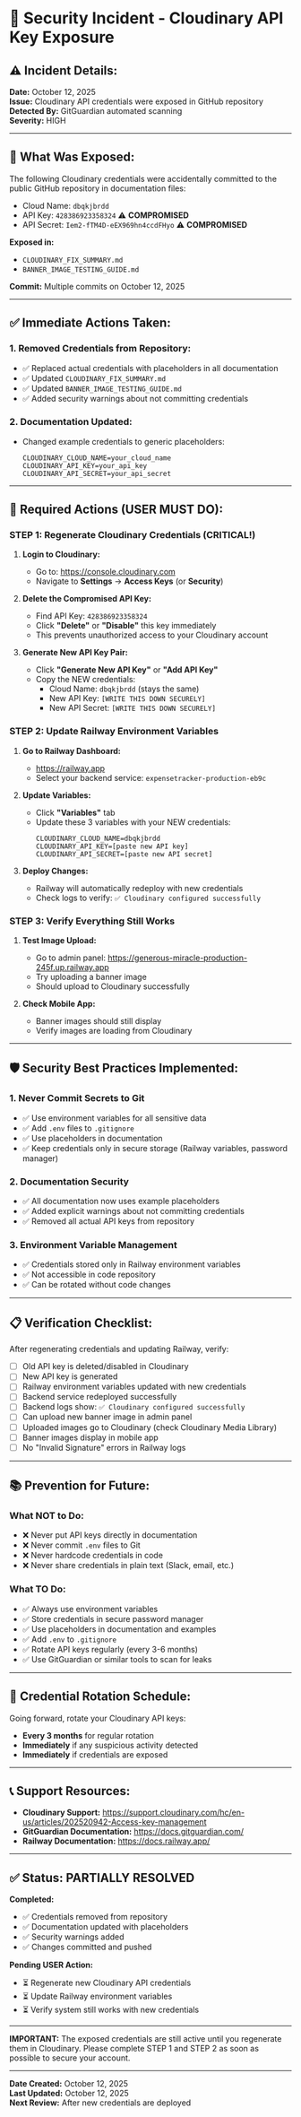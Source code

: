 # 🔐 Security Incident - Cloudinary API Key Exposure

## ⚠️ **Incident Details:**

**Date:** October 12, 2025  
**Issue:** Cloudinary API credentials were exposed in GitHub repository  
**Detected By:** GitGuardian automated scanning  
**Severity:** HIGH  

---

## 🚨 **What Was Exposed:**

The following Cloudinary credentials were accidentally committed to the public GitHub repository in documentation files:

- Cloud Name: `dbqkjbrdd`
- API Key: `428386923358324` ⚠️ **COMPROMISED**
- API Secret: `Iem2-fTM4D-eEX969hn4ccdFHyo` ⚠️ **COMPROMISED**

**Exposed in:**
- `CLOUDINARY_FIX_SUMMARY.md`
- `BANNER_IMAGE_TESTING_GUIDE.md`

**Commit:** Multiple commits on October 12, 2025

---

## ✅ **Immediate Actions Taken:**

### 1. **Removed Credentials from Repository:**
   - ✅ Replaced actual credentials with placeholders in all documentation
   - ✅ Updated `CLOUDINARY_FIX_SUMMARY.md`
   - ✅ Updated `BANNER_IMAGE_TESTING_GUIDE.md`
   - ✅ Added security warnings about not committing credentials

### 2. **Documentation Updated:**
   - Changed example credentials to generic placeholders:
     ```env
     CLOUDINARY_CLOUD_NAME=your_cloud_name
     CLOUDINARY_API_KEY=your_api_key
     CLOUDINARY_API_SECRET=your_api_secret
     ```

---

## 🔧 **Required Actions (USER MUST DO):**

### **STEP 1: Regenerate Cloudinary Credentials (CRITICAL!)**

1. **Login to Cloudinary:**
   - Go to: https://console.cloudinary.com
   - Navigate to **Settings** → **Access Keys** (or **Security**)

2. **Delete the Compromised API Key:**
   - Find API Key: `428386923358324`
   - Click **"Delete"** or **"Disable"** this key immediately
   - This prevents unauthorized access to your Cloudinary account

3. **Generate New API Key Pair:**
   - Click **"Generate New API Key"** or **"Add API Key"**
   - Copy the NEW credentials:
     - Cloud Name: `dbqkjbrdd` (stays the same)
     - New API Key: `[WRITE THIS DOWN SECURELY]`
     - New API Secret: `[WRITE THIS DOWN SECURELY]`

### **STEP 2: Update Railway Environment Variables**

1. **Go to Railway Dashboard:**
   - https://railway.app
   - Select your backend service: `expensetracker-production-eb9c`

2. **Update Variables:**
   - Click **"Variables"** tab
   - Update these 3 variables with your NEW credentials:
     ```
     CLOUDINARY_CLOUD_NAME=dbqkjbrdd
     CLOUDINARY_API_KEY=[paste new API key]
     CLOUDINARY_API_SECRET=[paste new API secret]
     ```

3. **Deploy Changes:**
   - Railway will automatically redeploy with new credentials
   - Check logs to verify: `✅ Cloudinary configured successfully`

### **STEP 3: Verify Everything Still Works**

1. **Test Image Upload:**
   - Go to admin panel: https://generous-miracle-production-245f.up.railway.app
   - Try uploading a banner image
   - Should upload to Cloudinary successfully

2. **Check Mobile App:**
   - Banner images should still display
   - Verify images are loading from Cloudinary

---

## 🛡️ **Security Best Practices Implemented:**

### **1. Never Commit Secrets to Git**
   - ✅ Use environment variables for all sensitive data
   - ✅ Add `.env` files to `.gitignore`
   - ✅ Use placeholders in documentation
   - ✅ Keep credentials only in secure storage (Railway variables, password manager)

### **2. Documentation Security**
   - ✅ All documentation now uses example placeholders
   - ✅ Added explicit warnings about not committing credentials
   - ✅ Removed all actual API keys from repository

### **3. Environment Variable Management**
   - ✅ Credentials stored only in Railway environment variables
   - ✅ Not accessible in code repository
   - ✅ Can be rotated without code changes

---

## 📋 **Verification Checklist:**

After regenerating credentials and updating Railway, verify:

- [ ] Old API key is deleted/disabled in Cloudinary
- [ ] New API key is generated
- [ ] Railway environment variables updated with new credentials
- [ ] Backend service redeployed successfully
- [ ] Backend logs show: `✅ Cloudinary configured successfully`
- [ ] Can upload new banner image in admin panel
- [ ] Uploaded images go to Cloudinary (check Cloudinary Media Library)
- [ ] Banner images display in mobile app
- [ ] No "Invalid Signature" errors in Railway logs

---

## 📚 **Prevention for Future:**

### **What NOT to Do:**
- ❌ Never put API keys directly in documentation
- ❌ Never commit `.env` files to Git
- ❌ Never hardcode credentials in code
- ❌ Never share credentials in plain text (Slack, email, etc.)

### **What TO Do:**
- ✅ Always use environment variables
- ✅ Store credentials in secure password manager
- ✅ Use placeholders in documentation and examples
- ✅ Add `.env` to `.gitignore`
- ✅ Rotate API keys regularly (every 3-6 months)
- ✅ Use GitGuardian or similar tools to scan for leaks

---

## 🔄 **Credential Rotation Schedule:**

Going forward, rotate your Cloudinary API keys:
- **Every 3 months** for regular rotation
- **Immediately** if any suspicious activity detected
- **Immediately** if credentials are exposed

---

## 📞 **Support Resources:**

- **Cloudinary Support:** https://support.cloudinary.com/hc/en-us/articles/202520942-Access-key-management
- **GitGuardian Documentation:** https://docs.gitguardian.com/
- **Railway Documentation:** https://docs.railway.app/

---

## ✅ **Status: PARTIALLY RESOLVED**

**Completed:**
- ✅ Credentials removed from repository
- ✅ Documentation updated with placeholders
- ✅ Security warnings added
- ✅ Changes committed and pushed

**Pending USER Action:**
- ⏳ Regenerate new Cloudinary API credentials
- ⏳ Update Railway environment variables
- ⏳ Verify system still works with new credentials

---

**IMPORTANT:** The exposed credentials are still active until you regenerate them in Cloudinary. Please complete STEP 1 and STEP 2 as soon as possible to secure your account.

---

**Date Created:** October 12, 2025  
**Last Updated:** October 12, 2025  
**Next Review:** After new credentials are deployed  

